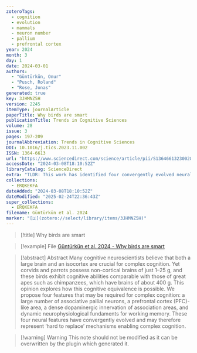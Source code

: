 ```yaml
---
zoteroTags:
  - cognition
  - evolution
  - mammals
  - neuron number
  - pallium
  - prefrontal cortex
year: 2024
month: 3
day: 1
date: 2024-03-01
authors:
  - "Güntürkün, Onur"
  - "Pusch, Roland"
  - "Rose, Jonas"
generated: true
key: 3JHMNZ5H
version: 2245
itemType: journalArticle
paperTitle: Why birds are smart
publicationTitle: Trends in Cognitive Sciences
volume: 28
issue: 3
pages: 197-209
journalAbbreviation: Trends in Cognitive Sciences
DOI: 10.1016/j.tics.2023.11.002
ISSN: 1364-6613
url: "https://www.sciencedirect.com/science/article/pii/S1364661323002814"
accessDate: "2024-03-08T18:10:52Z"
libraryCatalog: ScienceDirect
extra: "TLDR: This work has identified four convergently evolved neural features of smart birds and mammals: many associative pallial neurons, a pallial area that overtakes functions of the mammalian prefrontal cortex, dense dopaminergic innervation of associative pallial areas, and flexible neural fundaments of working memory."
collections:
  - ERQKEKFA
dateAdded: "2024-03-08T18:10:52Z"
dateModified: "2025-02-24T22:36:43Z"
super_collections:
  - ERQKEKFA
filename: Güntürkün et al. 2024
marker: "[🇿](zotero://select/library/items/3JHMNZ5H)"
---
```


> [!title] Why birds are smart

> [!example] File
> [Güntürkün et al. 2024 - Why birds are smart](/Papers/PDFs/Güntürkün%20et%20al.%202024%20-%20Why%20birds%20are%20smart.pdf)

> [!abstract] Abstract
> Many cognitive neuroscientists believe that both a large brain and an isocortex are crucial for complex cognition. Yet corvids and parrots possess non-cortical brains of just 1–25 g, and these birds exhibit cognitive abilities comparable with those of great apes such as chimpanzees, which have brains of about 400 g. This opinion explores how this cognitive equivalence is possible. We propose four features that may be required for complex cognition: a large number of associative pallial neurons, a prefrontal cortex (PFC)-like area, a dense dopaminergic innervation of association areas, and dynamic neurophysiological fundaments for working memory. These four neural features have convergently evolved and may therefore represent ‘hard to replace’ mechanisms enabling complex cognition.

>[!warning] Warning
> This note should not be modified as it can be overwritten by the plugin which generated it.

